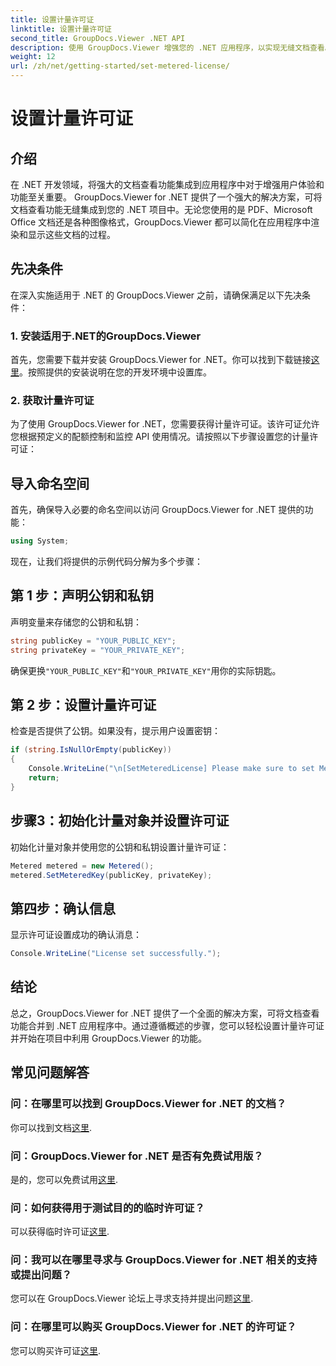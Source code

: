 ```yaml
---
title: 设置计量许可证
linktitle: 设置计量许可证
second_title: GroupDocs.Viewer .NET API
description: 使用 GroupDocs.Viewer 增强您的 .NET 应用程序，以实现无缝文档查看。轻松将文档渲染功能集成到您的项目中。
weight: 12
url: /zh/net/getting-started/set-metered-license/
---
```


# 设置计量许可证

## 介绍
在 .NET 开发领域，将强大的文档查看功能集成到应用程序中对于增强用户体验和功能至关重要。 GroupDocs.Viewer for .NET 提供了一个强大的解决方案，可将文档查看功能无缝集成到您的 .NET 项目中。无论您使用的是 PDF、Microsoft Office 文档还是各种图像格式，GroupDocs.Viewer 都可以简化在应用程序中渲染和显示这些文档的过程。
## 先决条件
在深入实施适用于 .NET 的 GroupDocs.Viewer 之前，请确保满足以下先决条件：
### 1. 安装适用于.NET的GroupDocs.Viewer
首先，您需要下载并安装 GroupDocs.Viewer for .NET。你可以找到下载链接[这里](https://releases.groupdocs.com/viewer/net/)。按照提供的安装说明在您的开发环境中设置库。
### 2. 获取计量许可证
为了使用 GroupDocs.Viewer for .NET，您需要获得计量许可证。该许可证允许您根据预定义的配额控制和监控 API 使用情况。请按照以下步骤设置您的计量许可证：

## 导入命名空间
首先，确保导入必要的命名空间以访问 GroupDocs.Viewer for .NET 提供的功能：
```csharp
using System;
```

现在，让我们将提供的示例代码分解为多个步骤：
## 第 1 步：声明公钥和私钥
声明变量来存储您的公钥和私钥：
```csharp
string publicKey = "YOUR_PUBLIC_KEY";
string privateKey = "YOUR_PRIVATE_KEY";
```
确保更换`"YOUR_PUBLIC_KEY"`和`"YOUR_PRIVATE_KEY"`用你的实际钥匙。
## 第 2 步：设置计量许可证
检查是否提供了公钥。如果没有，提示用户设置密钥：
```csharp
if (string.IsNullOrEmpty(publicKey))
{
    Console.WriteLine("\n[SetMeteredLicense] Please make sure to set Metered keys. Learn more at https://buy.groupdocs.com/faqs/licensing/metered。”）；
    return;
}
```
## 步骤3：初始化计量对象并设置许可证
初始化计量对象并使用您的公钥和私钥设置计量许可证：
```csharp
Metered metered = new Metered();
metered.SetMeteredKey(publicKey, privateKey);
```
## 第四步：确认信息
显示许可证设置成功的确认消息：
```csharp
Console.WriteLine("License set successfully.");
```

## 结论
总之，GroupDocs.Viewer for .NET 提供了一个全面的解决方案，可将文档查看功能合并到 .NET 应用程序中。通过遵循概述的步骤，您可以轻松设置计量许可证并开始在项目中利用 GroupDocs.Viewer 的功能。
## 常见问题解答
### 问：在哪里可以找到 GroupDocs.Viewer for .NET 的文档？
你可以找到文档[这里](https://tutorials.groupdocs.com/viewer/net/).
### 问：GroupDocs.Viewer for .NET 是否有免费试用版？
是的，您可以免费试用[这里](https://releases.groupdocs.com/).
### 问：如何获得用于测试目的的临时许可证？
可以获得临时许可证[这里](https://purchase.groupdocs.com/temporary-license/).
### 问：我可以在哪里寻求与 GroupDocs.Viewer for .NET 相关的支持或提出问题？
您可以在 GroupDocs.Viewer 论坛上寻求支持并提出问题[这里](https://forum.groupdocs.com/c/viewer/9).
### 问：在哪里可以购买 GroupDocs.Viewer for .NET 的许可证？
您可以购买许可证[这里](https://purchase.groupdocs.com/buy).